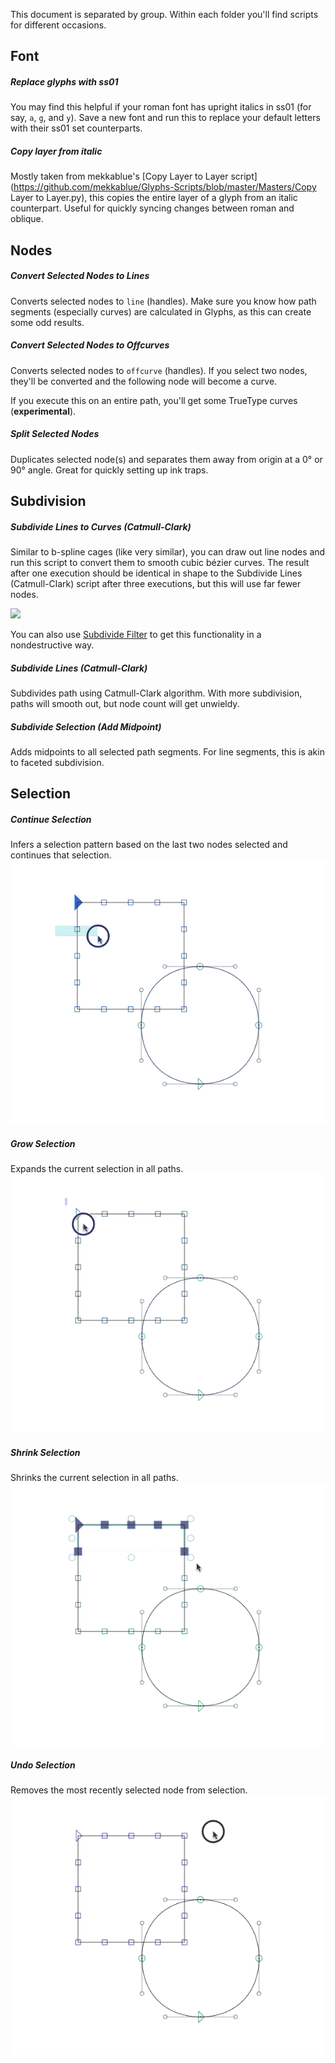 This document is separated by group. Within each folder you'll find scripts for different occasions.

## Font

##### Replace glyphs with ss01
You may find this helpful if your roman font has upright italics in ss01 (for say, `a`, `g`, and `y`). Save a new font and run this to replace your default letters with their ss01 set counterparts.

##### Copy layer from italic
Mostly taken from mekkablue's [Copy Layer to Layer script](https://github.com/mekkablue/Glyphs-Scripts/blob/master/Masters/Copy Layer to Layer.py), this copies the entire layer of a glyph from an italic counterpart. Useful for quickly syncing changes between roman and oblique.

## Nodes

##### Convert Selected Nodes to Lines
Converts selected nodes to `line` (handles). Make sure you know how path segments (especially curves) are calculated in Glyphs, as this can create some odd results.

##### Convert Selected Nodes to Offcurves
Converts selected nodes to `offcurve` (handles). If you select two nodes, they'll be converted and the following node will become a curve.

If you execute this on an entire path, you'll get some TrueType curves (**experimental**).

##### Split Selected Nodes
Duplicates selected node(s) and separates them away from origin at a 0° or 90° angle. Great for quickly setting up ink traps.

## Subdivision

##### Subdivide Lines to Curves (Catmull-Clark)
Similar to b-spline cages (like very similar), you can draw out line nodes and run this script to convert them to smooth cubic bézier curves. The result after one execution should be identical in shape to the Subdivide Lines (Catmull-Clark) script after three executions, but this will use far fewer nodes.

![](https://pbs.twimg.com/media/CvM1vXrWgAETVor.jpg)

You can also use [Subdivide Filter](https://github.com/danielgamage/Subdivide) to get this functionality in a nondestructive way.

##### Subdivide Lines (Catmull-Clark)
Subdivides path using Catmull-Clark algorithm. With more subdivision, paths will smooth out, but node count will get unwieldy.

##### Subdivide Selection (Add Midpoint)
Adds midpoints to all selected path segments. For line segments, this is akin to faceted subdivision.

## Selection

##### Continue Selection
Infers a selection pattern based on the last two nodes selected and continues that selection.
![](https://github.com/danielgamage/Glyphs-Scripts/blob/master/Images/selection-continue.gif)

##### Grow Selection
Expands the current selection in all paths.
![](https://github.com/danielgamage/Glyphs-Scripts/blob/master/Images/selection-grow.gif)

##### Shrink Selection
Shrinks the current selection in all paths.
![](https://github.com/danielgamage/Glyphs-Scripts/blob/master/Images/selection-shrink.gif)

##### Undo Selection
Removes the most recently selected node from selection.
![](https://github.com/danielgamage/Glyphs-Scripts/blob/master/Images/selection-undo.gif)
